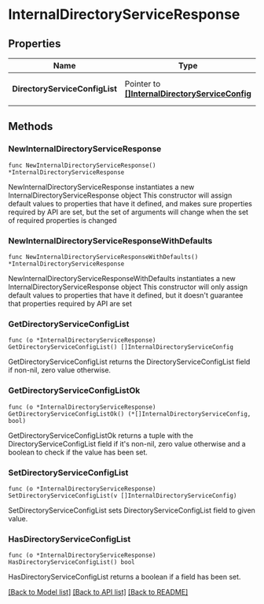 # InternalDirectoryServiceResponse

## Properties

Name | Type | Description | Notes
------------ | ------------- | ------------- | -------------
**DirectoryServiceConfigList** | Pointer to [**[]InternalDirectoryServiceConfig**](InternalDirectoryServiceConfig.md) | Directory service config list | [optional] 

## Methods

### NewInternalDirectoryServiceResponse

`func NewInternalDirectoryServiceResponse() *InternalDirectoryServiceResponse`

NewInternalDirectoryServiceResponse instantiates a new InternalDirectoryServiceResponse object
This constructor will assign default values to properties that have it defined,
and makes sure properties required by API are set, but the set of arguments
will change when the set of required properties is changed

### NewInternalDirectoryServiceResponseWithDefaults

`func NewInternalDirectoryServiceResponseWithDefaults() *InternalDirectoryServiceResponse`

NewInternalDirectoryServiceResponseWithDefaults instantiates a new InternalDirectoryServiceResponse object
This constructor will only assign default values to properties that have it defined,
but it doesn't guarantee that properties required by API are set

### GetDirectoryServiceConfigList

`func (o *InternalDirectoryServiceResponse) GetDirectoryServiceConfigList() []InternalDirectoryServiceConfig`

GetDirectoryServiceConfigList returns the DirectoryServiceConfigList field if non-nil, zero value otherwise.

### GetDirectoryServiceConfigListOk

`func (o *InternalDirectoryServiceResponse) GetDirectoryServiceConfigListOk() (*[]InternalDirectoryServiceConfig, bool)`

GetDirectoryServiceConfigListOk returns a tuple with the DirectoryServiceConfigList field if it's non-nil, zero value otherwise
and a boolean to check if the value has been set.

### SetDirectoryServiceConfigList

`func (o *InternalDirectoryServiceResponse) SetDirectoryServiceConfigList(v []InternalDirectoryServiceConfig)`

SetDirectoryServiceConfigList sets DirectoryServiceConfigList field to given value.

### HasDirectoryServiceConfigList

`func (o *InternalDirectoryServiceResponse) HasDirectoryServiceConfigList() bool`

HasDirectoryServiceConfigList returns a boolean if a field has been set.


[[Back to Model list]](../README.md#documentation-for-models) [[Back to API list]](../README.md#documentation-for-api-endpoints) [[Back to README]](../README.md)


